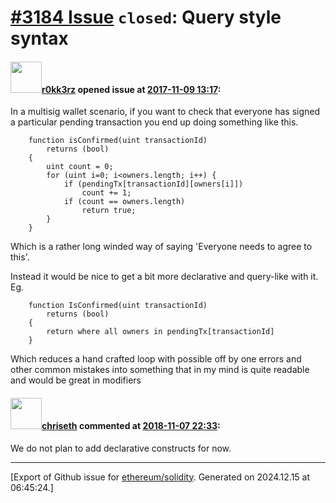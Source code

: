 # [\#3184 Issue](https://github.com/ethereum/solidity/issues/3184) `closed`: Query style syntax

#### <img src="https://avatars.githubusercontent.com/u/8215875?v=4" width="50">[r0kk3rz](https://github.com/r0kk3rz) opened issue at [2017-11-09 13:17](https://github.com/ethereum/solidity/issues/3184):

In a multisig wallet scenario, if you want to check that everyone has signed a particular pending transaction you end up doing something like this.

```
    function isConfirmed(uint transactionId)
        returns (bool)
    {
        uint count = 0;
        for (uint i=0; i<owners.length; i++) {
            if (pendingTx[transactionId][owners[i]])
                count += 1;
            if (count == owners.length)
                return true;
        }
    }
```

Which is a rather long winded way of saying 'Everyone needs to agree to this'.

Instead it would be nice to get a bit more declarative and query-like with it.
Eg.
```
    function IsConfirmed(uint transactionId)
        returns (bool)
    {
        return where all owners in pendingTx[transactionId]
    }
```

Which reduces a hand crafted loop with possible off by one errors and other common mistakes into something that in my mind is quite readable and would be great in modifiers

#### <img src="https://avatars.githubusercontent.com/u/9073706?v=4" width="50">[chriseth](https://github.com/chriseth) commented at [2018-11-07 22:33](https://github.com/ethereum/solidity/issues/3184#issuecomment-436802629):

We do not plan to add declarative constructs for now.


-------------------------------------------------------------------------------



[Export of Github issue for [ethereum/solidity](https://github.com/ethereum/solidity). Generated on 2024.12.15 at 06:45:24.]
